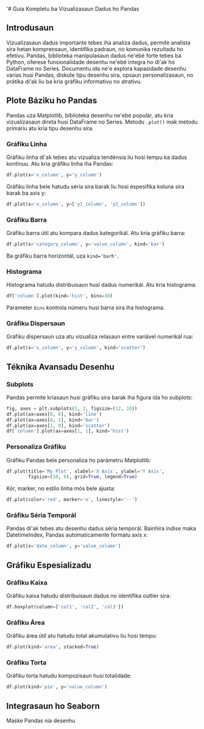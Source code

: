 '# Guia Kompletu ba Vizualizasaun Dadus ho Pandas

## Introdusaun

Vizualizasaun dadus importante tebes iha analiza dadus, permite analista sira hetan komprensaun, identifika padraun, no komunika rezultadu ho efetivu. Pandas, biblioteka manipulasaun dadus ne'ebé forte tebes ba Python, oferese funsionalidade desenhu ne'ebé integra ho di'ak ho DataFrame no Series. Documentu ida ne'e explora kapasidade desenhu varias husi Pandas, diskute tipu desenhu sira, opsaun personalizasaun, no prátika di'ak liu ba kria gráfiku informativu no atrativu.

## Plote Báziku ho Pandas

Pandas uza Matplotlib, biblioteka desenhu ne'ebé populár, atu kria vizualizasaun direta husi DataFrame no Series. Metodu `.plot()` mak metodu primáriu atu kria tipu desenhu sira.

### Gráfiku Linha

Gráfiku linha di'ak tebes atu vizualiza tendénsia liu hosi tempu ka dadus kontínuu. Atu kria gráfiku linha iha Pandas:

```python
df.plot(x='x_column', y='y_column')
```

Gráfiku linha bele hatudu séria sira barak liu hosi espesifika koluna sira barak ba axis y:

```python
df.plot(x='x_column', y=['y1_column', 'y2_column'])
```

### Gráfiku Barra

Gráfiku barra útil atu kompara dadus kategorikál. Atu kria gráfiku barra:

```python
df.plot(x='category_column', y='value_column', kind='bar')
```

Ba gráfiku barra horizontál, uza `kind='barh'`.

### Histograma

Histograma hatudu distribuisaun husi dadus numerikál. Atu kria histograma:

```python
df['column'].plot(kind='hist', bins=30)
```

Parameter `bins` kontrola númeru husi barra sira iha histograma.

### Gráfiku Dispersaun

Gráfiku dispersaun uza atu vizualiza relasaun entre variável numerikál rua:

```python
df.plot(x='x_column', y='y_column', kind='scatter')
```

## Téknika Avansadu Desenhu

### Subplots

Pandas permite kriasaun husi gráfiku sira barak iha figura ida ho subplots:

```python
fig, axes = plt.subplots(2, 2, figsize=(12, 10))
df.plot(ax=axes[0, 0], kind='line')
df.plot(ax=axes[0, 1], kind='bar')
df.plot(ax=axes[1, 0], kind='scatter')
df['column'].plot(ax=axes[1, 1], kind='hist')
```

### Personaliza Gráfiku

Gráfiku Pandas bele personaliza ho parámetru Matplotlib:

```python
df.plot(title='My Plot', xlabel='X Axis', ylabel='Y Axis', 
        figsize=(10, 6), grid=True, legend=True)
```

Kór, marker, no estilo linha mós bele ajusta:

```python
df.plot(color='red', marker='o', linestyle='--')
```

### Gráfiku Séria Temporál

Pandas di'ak tebes atu desenhu dadus séria temporál. Bainhira índise maka DatetimeIndex, Pandas automaticamente formatu axis x:

```python
df.plot(x='date_column', y='value_column')
```

## Gráfiku Espesializadu

### Gráfiku Kaixa

Gráfiku kaixa hatudu distribuisaun dadus no identifika outlier sira:

```python
df.boxplot(column=['col1', 'col2', 'col3'])
```

### Gráfiku Área

Gráfiku área útil atu hatudu total akumulativu liu hosi tempu:

```python
df.plot(kind='area', stacked=True)
```

### Gráfiku Torta

Gráfiku torta hatudu kompozisaun husi totalidade:

```python
df.plot(kind='pie', y='value_column')
```

## Integrasaun ho Seaborn

Maske Pandas nia desenhu